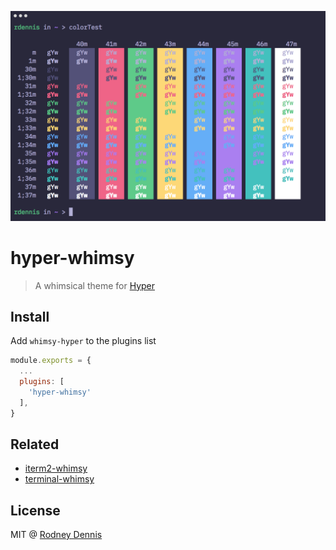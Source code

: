 ![](screenshot.png)

# hyper-whimsy
> A whimsical theme for [Hyper](https://hyper.is)


## Install
Add `whimsy-hyper` to the plugins list

```js
module.exports = {
  ...
  plugins: [
    'hyper-whimsy'
  ],
}
```


## Related
- [iterm2-whimsy](https://github.com/rod/iterm2-whimsy)
- [terminal-whimsy](https://github.com/rod/terminal-whimsy)

## License
MIT @ [Rodney Dennis](https://rod.sh)
